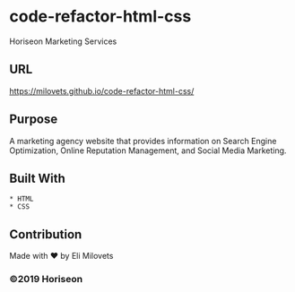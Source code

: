 # code-refactor-html-css
Horiseon Marketing Services

## URL
https://milovets.github.io/code-refactor-html-css/

## Purpose
A marketing agency website that provides information on Search Engine Optimization, Online Reputation Management, and Social Media Marketing.

## Built With
    * HTML
    * CSS

## Contribution
Made with ❤️️ by Eli Milovets

### ©2019 Horiseon